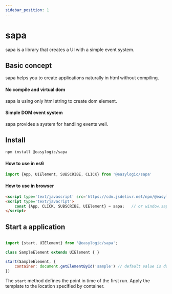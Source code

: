 ```yaml
---
sidebar_position: 1
---
```

# sapa

sapa is a library that creates a UI with a simple event system.
## Basic concept

sapa helps you to create applications naturally in html without compiling.

#### No compile and virtual dom 

sapa is using only html string to create dom element. 

#### Simple DOM event system 

sapa provides a system for handling events well.

## Install 

```sh
npm install @easylogic/sapa
```

#### How to use in es6

```js
import {App, UIElement, SUBSCRIBE, CLICK} from '@easylogic/sapa'

```

#### How to use in browser 

```html
<script type='text/javascript' src='https://cdn.jsdelivr.net/npm/@easylogic/sapa@0.3.0/dist/sapa.umd.js'></script>
<script type='text/javacript'>
    const {App, CLICK, SUBSCRIBE, UIElement} = sapa;   // or window.sapa 
</script>

```


## Start a application 

```js

import {start, UIElement} from '@easylogic/sapa';

class SampleElement extends UIElement { }

start(SampleElement, {
    container: document.getElementById('sample') // default value is document.body
})
```

The `start` method defines the point in time of the first run. Apply the template to the location specified by container.

